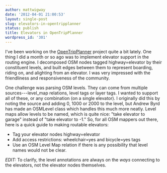 ```yaml
---
author: mattwigway
date: '2012-04-01 21:00:53'
layout: single-post
slug: elevators-in-opentripplanner
status: publish
title: Elevators in OpenTripPlanner
wordpress_id: '301'
---
```


I've been working on the [OpenTripPlanner](http://opentripplanner.org) project quite a bit lately. One thing I did a month or so ago was to implement elevator support in the routing engine. I decomposed OSM nodes tagged highway=elevator by their constituent levels, and built edges between them to represent boarding, riding on, and alighting from an elevator. I was very impressed with the friendliness and responsiveness of the community.

One challenge was parsing OSM levels. They can come from multiple sources---level_map relations, level tags or layer tags. I wanted to support all of these, or any combination (on a single elevator). I originally did this by noting the source and adding 0, 1000 or 2000 to the level, but Andrew Byrd has made an OSMLevel class which handles this much more neatly. Level maps allow levels to be named, which is quite nice: "take elevator to garage" instead of "take elevator to -1." So, for all OSM mappers out there, here is a quick guide to making routable elevators:
	
* Tag your elevator nodes highway=elevator
* Add access restrictions: wheelchair=yes and bicycle=yes tags	
* Use an OSM Level Map relation if there is any possibility that level names would not be clear.

*EDIT:* To clarify, the level annotations are always on the _ways_ connecting to the elevators, not the elevator nodes themselves.
